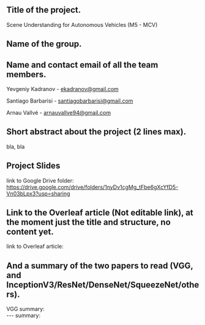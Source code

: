 ## Title of the project.
Scene Understanding for Autonomous Vehicles (M5 - MCV)

## Name of the group.


## Name and contact email of all the team members.
Yevgeniy Kadranov   - ekadranov@gmail.com

Santiago Barbarisi  - santiagobarbarisi@gmail.com

Arnau Vallvé        - arnauvallve94@gmail.com

## Short abstract about the project (2 lines max).
bla, bla

## Project Slides 
link to Google Drive folder: https://drive.google.com/drive/folders/1nyDv1cgMg_tFbe6gXcYfD5-Vn03bLpx3?usp=sharing

## Link to the Overleaf article (Not editable link), at the moment just the title and structure, no content yet.
link to Overleaf article: 

## And a summary of the two papers to read (VGG, and InceptionV3/ResNet/DenseNet/SqueezeNet/others).
VGG summary:  
--- summary:
